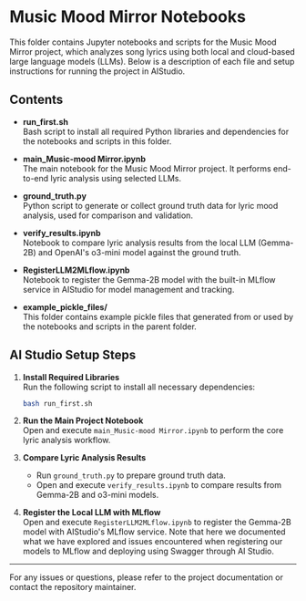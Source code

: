 # Music Mood Mirror Notebooks

This folder contains Jupyter notebooks and scripts for the Music Mood Mirror project, which analyzes song lyrics using both local and cloud-based large language models (LLMs). Below is a description of each file and setup instructions for running the project in AIStudio.

## Contents

- **run_first.sh**  
    Bash script to install all required Python libraries and dependencies for the notebooks and scripts in this folder.

- **main_Music-mood Mirror.ipynb**  
    The main notebook for the Music Mood Mirror project. It performs end-to-end lyric analysis using selected LLMs.

- **ground_truth.py**  
    Python script to generate or collect ground truth data for lyric mood analysis, used for comparison and validation.

- **verify_results.ipynb**  
    Notebook to compare lyric analysis results from the local LLM (Gemma-2B) and OpenAI's o3-mini model against the ground truth.

- **RegisterLLM2MLflow.ipynb**  
    Notebook to register the Gemma-2B model with the built-in MLflow service in AIStudio for model management and tracking.

- **example_pickle_files/**  
    This folder contains example pickle files that generated from or used by the notebooks and scripts in the parent folder.

## AI Studio Setup Steps

1. **Install Required Libraries**  
     Run the following script to install all necessary dependencies:
     ```bash
     bash run_first.sh
     ```

2. **Run the Main Project Notebook**  
     Open and execute `main_Music-mood Mirror.ipynb` to perform the core lyric analysis workflow.

3. **Compare Lyric Analysis Results**  
     - Run `ground_truth.py` to prepare ground truth data.
     - Open and execute `verify_results.ipynb` to compare results from Gemma-2B and o3-mini models.

4. **Register the Local LLM with MLflow**  
     Open and execute `RegisterLLM2MLflow.ipynb` to register the Gemma-2B model with AIStudio's MLflow service. Note that here we documented what we have explored and issues encountered when registering our models to MLflow and deploying using Swagger through AI Studio. 

---

For any issues or questions, please refer to the project documentation or contact the repository maintainer.
